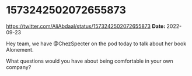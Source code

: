# 1573242502072655873
https://twitter.com/AliAbdaal/status/1573242502072655873
**Date:** 2022-09-23

Hey team, we have @ChezSpecter on the pod today to talk about her book Alonement. 

What questions would you have about being comfortable in your own company?
